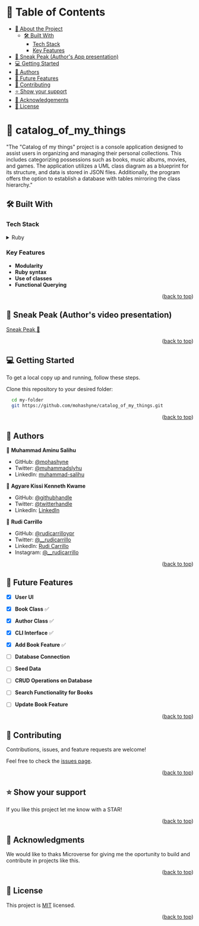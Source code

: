 # 📗 Table of Contents

- [📖 About the Project](#about-project)
  - [🛠 Built With](#built-with)
    - [Tech Stack](#tech-stack)
    - [Key Features](#key-features)
- [👀 Sneak Peak (Author's App presentation)](#sneak-peak)
- [💻 Getting Started](#getting-started)
- [👥 Authors](#authors)
- [🔭 Future Features](#future-features)
- [🤝 Contributing](#contributing)
- [⭐️ Show your support](#support)
- [🙏 Acknowledgements](#acknowledgements)
- [📝 License](#license)

# 📖 catalog_of_my_things  <a name="about-project"></a>

"The "Catalog of my things" project is a console application designed to assist users in organizing and managing their personal collections. This includes categorizing possessions such as books, music albums, movies, and games. The application utilizes a UML class diagram as a blueprint for its structure, and data is stored in JSON files. Additionally, the program offers the option to establish a database with tables mirroring the class hierarchy."

## 🛠 Built With <a name="built-with"></a>

### Tech Stack <a name="tech-stack"></a>


<details>
<summary>Ruby</summary>
  <ul>
    <li><a href="https://www.ruby-lang.org/">Ruby</a></li>
  </ul>
</details>


### Key Features <a name="key-features"></a>


- **Modularity**
- **Ruby syntax**
- **Use of classes**
- **Functional Querying**

<p align="right">(<a href="#readme-top">back to top</a>)</p>


## 👀 Sneak Peak (Author's video presentation) <a name="sneak-peak"></a>

[Sneak Peak 👀](https://youtu.be/AK9R9ozqYNM?si=MgAzoAm9XBfYO8Bp)

<p align="right">(<a href="#readme-top">back to top</a>)</p>


## 💻 Getting Started <a name="getting-started"></a>

To get a local copy up and running, follow these steps.


Clone this repository to your desired folder:

```sh
  cd my-folder
  git https://github.com/mohashyne/catalog_of_my_things.git
```

<p align="right">(<a href="#readme-top">back to top</a>)</p>


## 👥 Authors <a name="authors"></a>

👤 **Muhammad Aminu Salihu**

- GitHub: [@mohashyne](https://github.com/mohashyne)
- Twitter: [@muhammadslyhu](https://twitter.com/muhammadsalyhu)
- LinkedIn: [muhammad-salihu](https://linkedin.com/in/msalyhu)

👤 **Agyare Kissi Kenneth Kwame**

- GitHub: [@githubhandle](https://github.com/over-geek)
- Twitter: [@twitterhandle](https://twitter.com/KissiKenneth)
- LinkedIn: [LinkedIn](https://www.linkedin.com/in/kenneth-agyare-kissi-673a01186/)

👤 **Rudi Carrillo**

- GitHub: [@rudicarrilloypr](https://github.com/rudicarrilloypr)
- Twitter: [@__rudicarrillo](https://twitter.com/__rudicarrillo)
- LinkedIn: [Rudi Carrillo](https://www.linkedin.com/in/rudi-carrillo/)
- Instagram: [@__rudicarrillo](https://www.instagram.com/_rudicarrillo/)

<p align="right">(<a href="#readme-top">back to top</a>)</p>


## 🔭 Future Features <a name="future-features"></a>


- [x] **User UI**
- [x] **Book Class**  ✅
- [X] **Author Class**   ✅
- [X] **CLI Interface**    ✅
- [X] **Add Book Feature**         ✅
- [ ] **Database Connection**     
- [ ] **Seed Data**      
- [ ] **CRUD Operations on Database**       
- [ ] **Search Functionality for Books**        
- [ ] **Update Book Feature**          


<p align="right">(<a href="#readme-top">back to top</a>)</p>


## 🤝 Contributing <a name="contributing"></a>

Contributions, issues, and feature requests are welcome!

Feel free to check the [issues page](https://github.com/mohashyne/catalog_of_my_things/issues).

<p align="right">(<a href="#readme-top">back to top</a>)</p>


## ⭐️ Show your support <a name="support"></a>

If you like this project let me know with a STAR!

<p align="right">(<a href="#readme-top">back to top</a>)</p>


## 🙏 Acknowledgments <a name="acknowledgements"></a>

We would like to thaks Microverse for giving me the oportunity to build and contribute in projects like this.

<p align="right">(<a href="#readme-top">back to top</a>)</p>


## 📝 License <a name="license"></a>

This project is [MIT](MIT.md) licensed.

<p align="right">(<a href="#readme-top">back to top</a>)</p>